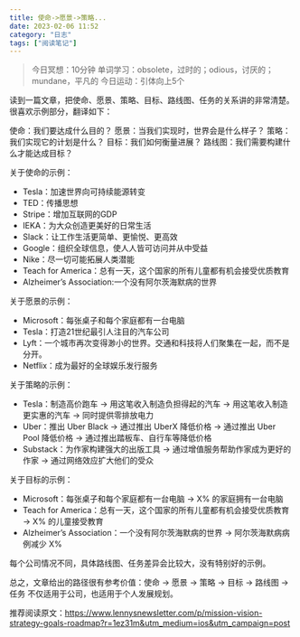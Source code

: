```yaml
---
title: 使命->愿景->策略...
date: 2023-02-06 11:52 
category: "日志"
tags: ["阅读笔记"]
---
```


> 今日冥想：10分钟
> 单词学习：obsolete，过时的；odious，讨厌的；mundane，平凡的
> 今日运动：引体向上5个

读到一篇文章，把使命、愿景、策略、目标、路线图、任务的关系讲的非常清楚。
很喜欢示例部分，翻译如下：

使命：我们要达成什么目的？
愿景：当我们实现时，世界会是什么样子？
策略：我们实现它的计划是什么？
目标：我们如何衡量进展？
路线图：我们需要构建什么才能达成目标？

关于使命的示例：
- Tesla：加速世界向可持续能源转变
- TED：传播思想
- Stripe：增加互联网的GDP
- IEKA：为大众创造更美好的日常生活
- Slack：让工作生活更简单、更愉悦、更高效
- Google：组织全球信息，使人人皆可访问并从中受益
- Nike：尽一切可能拓展人类潜能
- Teach for America：总有一天，这个国家的所有儿童都有机会接受优质教育
- Alzheimer’s Association:一个没有阿尔茨海默病的世界

关于愿景的示例：
- Microsoft：每张桌子和每个家庭都有一台电脑
- Tesla：打造21世纪最引人注目的汽车公司
- Lyft：一个城市再次变得渺小的世界。交通和科技将人们聚集在一起，而不是分开。
- Netflix：成为最好的全球娱乐发行服务

关于策略的示例：
- Tesla：制造高价跑车 → 用这笔收入制造负担得起的汽车 → 用这笔收入制造更实惠的汽车 → 同时提供零排放电力
- Uber：推出 Uber Black → 通过推出 UberX 降低价格 → 通过推出 Uber Pool 降低价格 → 通过推出踏板车、自行车等降低价格
- Substack：为作家构建强大的出版工具 → 通过增值服务帮助作家成为更好的作家 → 通过网络效应扩大他们的受众

关于目标的示例：
- Microsoft：每张桌子和每个家庭都有一台电脑 → X% 的家庭拥有一台电脑
- Teach for America：总有一天，这个国家的所有儿童都有机会接受优质教育 → X% 的儿童接受教育
- Alzheimer’s Association：一个没有阿尔茨海默病的世界 → 阿尔茨海默病病例减少 X%

每个公司情况不同，具体路线图、任务差异会比较大，没有特别好的示例。

总之，文章给出的路径很有参考价值：使命 → 愿景  → 策略 → 目标 → 路线图 → 任务
不仅适用于公司，也适用于个人发展规划。

推荐阅读原文：https://www.lennysnewsletter.com/p/mission-vision-strategy-goals-roadmap?r=1ez31m&utm_medium=ios&utm_campaign=post